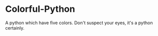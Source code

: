 # Colorful-Python
A python which have five colors. Don't suspect your eyes, it's a python certainly.
